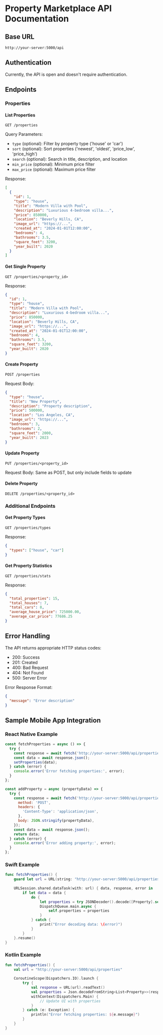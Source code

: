 # Property Marketplace API Documentation

## Base URL
```
http://your-server:5000/api
```

## Authentication
Currently, the API is open and doesn't require authentication.

## Endpoints

### Properties

#### List Properties
```
GET /properties
```

Query Parameters:
- `type` (optional): Filter by property type ('house' or 'car')
- `sort` (optional): Sort properties ('newest', 'oldest', 'price_low', 'price_high')
- `search` (optional): Search in title, description, and location
- `min_price` (optional): Minimum price filter
- `max_price` (optional): Maximum price filter

Response:
```json
[
  {
    "id": 1,
    "type": "house",
    "title": "Modern Villa with Pool",
    "description": "Luxurious 4-bedroom villa...",
    "price": 850000,
    "location": "Beverly Hills, CA",
    "image_url": "https://...",
    "created_at": "2024-01-01T12:00:00",
    "bedrooms": 4,
    "bathrooms": 3.5,
    "square_feet": 3200,
    "year_built": 2020
  }
]
```

#### Get Single Property
```
GET /properties/<property_id>
```

Response:
```json
{
  "id": 1,
  "type": "house",
  "title": "Modern Villa with Pool",
  "description": "Luxurious 4-bedroom villa...",
  "price": 850000,
  "location": "Beverly Hills, CA",
  "image_url": "https://...",
  "created_at": "2024-01-01T12:00:00",
  "bedrooms": 4,
  "bathrooms": 3.5,
  "square_feet": 3200,
  "year_built": 2020
}
```

#### Create Property
```
POST /properties
```

Request Body:
```json
{
  "type": "house",
  "title": "New Property",
  "description": "Property description",
  "price": 500000,
  "location": "Los Angeles, CA",
  "image_url": "https://...",
  "bedrooms": 3,
  "bathrooms": 2,
  "square_feet": 2000,
  "year_built": 2023
}
```

#### Update Property
```
PUT /properties/<property_id>
```

Request Body: Same as POST, but only include fields to update

#### Delete Property
```
DELETE /properties/<property_id>
```

### Additional Endpoints

#### Get Property Types
```
GET /properties/types
```

Response:
```json
{
  "types": ["house", "car"]
}
```

#### Get Property Statistics
```
GET /properties/stats
```

Response:
```json
{
  "total_properties": 15,
  "total_houses": 7,
  "total_cars": 8,
  "average_house_price": 725000.00,
  "average_car_price": 77686.25
}
```

## Error Handling

The API returns appropriate HTTP status codes:

- 200: Success
- 201: Created
- 400: Bad Request
- 404: Not Found
- 500: Server Error

Error Response Format:
```json
{
  "message": "Error description"
}
```

## Sample Mobile App Integration

### React Native Example
```javascript
const fetchProperties = async () => {
  try {
    const response = await fetch('http://your-server:5000/api/properties');
    const data = await response.json();
    setProperties(data);
  } catch (error) {
    console.error('Error fetching properties:', error);
  }
};

const addProperty = async (propertyData) => {
  try {
    const response = await fetch('http://your-server:5000/api/properties', {
      method: 'POST',
      headers: {
        'Content-Type': 'application/json',
      },
      body: JSON.stringify(propertyData),
    });
    const data = await response.json();
    return data;
  } catch (error) {
    console.error('Error adding property:', error);
  }
};
```

### Swift Example
```swift
func fetchProperties() {
    guard let url = URL(string: "http://your-server:5000/api/properties") else { return }
    
    URLSession.shared.dataTask(with: url) { data, response, error in
        if let data = data {
            do {
                let properties = try JSONDecoder().decode([Property].self, from: data)
                DispatchQueue.main.async {
                    self.properties = properties
                }
            } catch {
                print("Error decoding data: \(error)")
            }
        }
    }.resume()
}
```

### Kotlin Example
```kotlin
fun fetchProperties() {
    val url = "http://your-server:5000/api/properties"
    
    CoroutineScope(Dispatchers.IO).launch {
        try {
            val response = URL(url).readText()
            val properties = Json.decodeFromString<List<Property>>(response)
            withContext(Dispatchers.Main) {
                // Update UI with properties
            }
        } catch (e: Exception) {
            println("Error fetching properties: ${e.message}")
        }
    }
}
```

